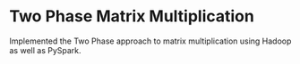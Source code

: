 # Two Phase Matrix Multiplication
Implemented the Two Phase approach to matrix multiplication using Hadoop as well as PySpark.